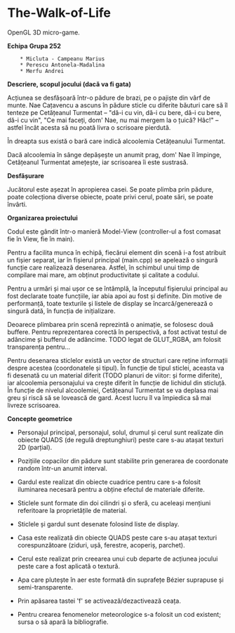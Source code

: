 # The-Walk-of-Life

OpenGL 3D micro-game.

__Echipa__             __Grupa 252__

        * Micluta - Campeanu Marius 
        * Perescu Antonela-Madalina
        * Merfu Andrei 
        
        


__Descriere, scopul jocului (dacă va fi gata)__

<p> Acțiunea se desfășoară într-o pădure de brazi, pe o pajiște din vârf de munte. Nae Cațavencu a ascuns în pădure sticle cu diferite băuturi care să îl tenteze pe Cetățeanul Turmentat
– "dă-i cu vin, dă-i cu bere, dă-i cu bere, dă-i cu vin", "Ce mai faceți, dom' Nae, nu mai mergem la o țuică? Hâc!" – astfel încât acesta să nu poată livra o scrisoare pierdută.

În dreapta sus există o bară care indică alcoolemia Cetățeanului Turmentat.

Dacă alcoolemia în sânge depășește un anumit prag, dom' Nae îl împinge, Cetățeanul Turmentat amețește, iar scrisoarea îi este sustrasă.<p>


__Desfășurare__

Jucătorul este așezat în apropierea casei. Se poate plimba prin pădure, poate colecționa diverse obiecte, poate privi cerul, poate sări, se poate învârti.


__Organizarea proiectului__

Codul este gândit într-o manieră Model-View (controller-ul a fost comasat fie în View, fie în main).

Pentru a facilita munca în echipă, fiecărui element din scenă i-a fost atribuit un fișier separat, iar în fișierul principal (main.cpp) se apelează o singură funcție care realizează desenarea.
Astfel, în schimbul unui timp de compilare mai mare, am obținut productivitate și calitate a codului.

Pentru a urmări și mai ușor ce se întâmplă, la începutul fișierului principal au fost declarate toate funcțiile, iar abia apoi au fost și definite. Din motive de performanță, toate texturile și
listele de display se încarcă/generează o singură dată, în funcția de inițializare.

Deoarece plimbarea prin scenă reprezintă o animație, se folosesc două buffere. Pentru reprezentarea corectă în perspectivă, a fost activat testul de adâncime și bufferul de adâncime.
TODO legat de GLUT_RGBA, am folosit transparența pentru...


<p>Pentru desenarea sticlelor există un vector de structuri care reține informații despre acestea (coordonatele și tipul). În funcție de tipul sticlei, aceasta va fi desenată cu un material diferit
(TODO planuri de viitor: și forme diferite), iar alcoolemia personajului va crește diferit în funcție de lichidul din sticluță. În funcție de nivelul alcoolemiei, Cetățeanul Turmentat se va deplasa
mai greu și riscă să se lovească de gard. Acest lucru îl va împiedica să mai livreze scrisoarea. </p>

__Concepte geometrice__

* Personajul principal, personajul, solul, drumul și cerul sunt realizate din obiecte QUADS (de regulă dreptunghiuri) peste care s-au atașat texturi 2D (parțial).

* Pozițiile copacilor din pădure sunt stabilite prin generarea de coordonate random într-un anumit interval.

* Gardul este realizat din obiecte cuadrice pentru care s-a folosit iluminarea necesară pentru a obține efectul de materiale diferite.

* Sticlele sunt formate din doi cilindri și o sferă, cu aceleași mențiuni referitoare la proprietățile de material.

* Sticlele și gardul sunt desenate folosind liste de display.

* Casa este realizată din obiecte QUADS peste care s-au atașat texturi corespunzătoare (ziduri, ușă, ferestre, acoperiș, parchet).

* Cerul este realizat prin creearea unui cub departe de acțiunea jocului peste care a fost aplicată o textură.

* Apa care plutește în aer este formată din suprafețe Bézier suprapuse și semi-transparente.

* Prin apăsarea tastei 'f' se activează/dezactivează ceața.

* Pentru crearea fenomenelor meteorologice s-a folosit un cod existent; sursa o să apară la bibliografie.

